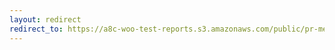 ```yaml
---
layout: redirect
redirect_to: https://a8c-woo-test-reports.s3.amazonaws.com/public/pr-merge/39803/api/index.html
---
```

